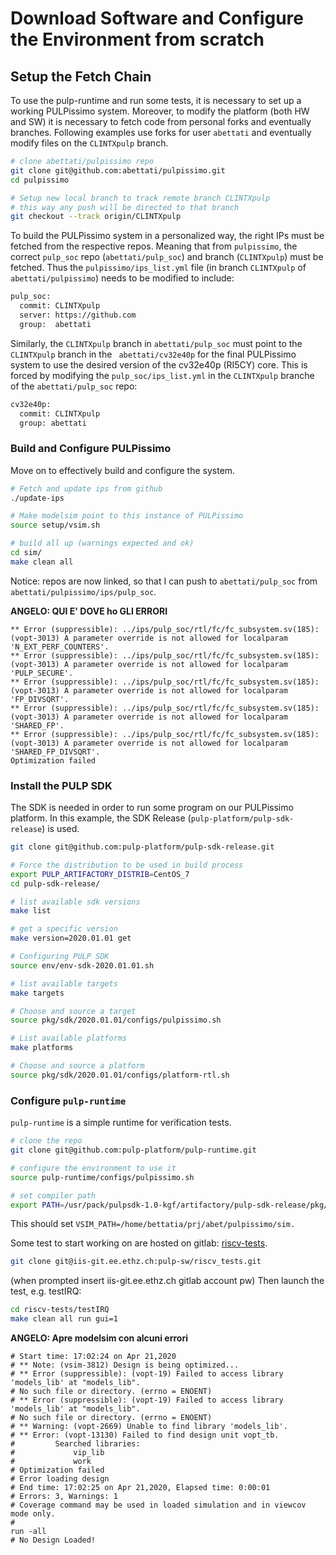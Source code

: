 # Download Software and Configure the Environment from scratch

## Setup the Fetch Chain
To use the pulp-runtime and run some tests, it is necessary to set up a working PULPissimo system. Moreover, to modify the platform (both HW and SW) it is necessary to fetch code from personal forks and eventually branches. 
Following examples use forks for user `abettati` and eventually modify files on the `CLINTXpulp` branch.

```bash
# clone abettati/pulpissimo repo
git clone git@github.com:abettati/pulpissimo.git
cd pulpissimo

# Setup new local branch to track remote branch CLINTXpulp
# this way any push will be directed to that branch
git checkout --track origin/CLINTXpulp
```
To build the PULPissimo system in a personalized way, the right IPs must be fetched from the respective repos. Meaning that from `pulpissimo`, the correct `pulp_soc` repo (`abettati/pulp_soc`) and branch (`CLINTXpulp`) must be fetched. Thus the `pulpissimo/ips_list.yml` file (in branch `CLINTXpulp` of `abettati/pulpissimo`) needs to be modified to include:
```bash
pulp_soc:
  commit: CLINTXpulp
  server: https://github.com
  group:  abettati
```
Similarly, the `CLINTXpulp` branch in `abettati/pulp_soc` must point to the `CLINTXpulp` branch in the ` abettati/cv32e40p` for the final PULPissimo system to use the desired version of the cv32e40p (RI5CY) core. This is forced by modifying the `pulp_soc/ips_list.yml` in the `CLINTXpulp` branche of the `abettati/pulp_soc` repo:

```bash
cv32e40p:
  commit: CLINTXpulp
  group: abettati
```
### Build and Configure PULPissimo
Move on to effectively build and configure the system.

```bash
# Fetch and update ips from github
./update-ips

# Make modelsim point to this instance of PULPissimo
source setup/vsim.sh

# build all up (warnings expected and ok)
cd sim/
make clean all
```
Notice: repos are now linked, so that I can push to `abettati/pulp_soc` from `abettati/pulpissimo/ips/pulp_soc`.

**ANGELO: QUI E' DOVE ho GLI ERRORI**
```
** Error (suppressible): ../ips/pulp_soc/rtl/fc/fc_subsystem.sv(185): (vopt-3013) A parameter override is not allowed for localparam 'N_EXT_PERF_COUNTERS'.
** Error (suppressible): ../ips/pulp_soc/rtl/fc/fc_subsystem.sv(185): (vopt-3013) A parameter override is not allowed for localparam 'PULP_SECURE'.
** Error (suppressible): ../ips/pulp_soc/rtl/fc/fc_subsystem.sv(185): (vopt-3013) A parameter override is not allowed for localparam 'FP_DIVSQRT'.
** Error (suppressible): ../ips/pulp_soc/rtl/fc/fc_subsystem.sv(185): (vopt-3013) A parameter override is not allowed for localparam 'SHARED_FP'.
** Error (suppressible): ../ips/pulp_soc/rtl/fc/fc_subsystem.sv(185): (vopt-3013) A parameter override is not allowed for localparam 'SHARED_FP_DIVSQRT'.
Optimization failed
```

### Install the PULP SDK
The SDK is needed in order to run some program on our PULPissimo platform. In this example, the SDK Release (`pulp-platform/pulp-sdk-release`) is used.

```bash
git clone git@github.com:pulp-platform/pulp-sdk-release.git

# Force the distribution to be used in build process
export PULP_ARTIFACTORY_DISTRIB=CentOS_7
cd pulp-sdk-release/

# list available sdk versions
make list

# get a specific version
make version=2020.01.01 get

# Configuring PULP SDK
source env/env-sdk-2020.01.01.sh

# list available targets
make targets

# Choose and source a target
source pkg/sdk/2020.01.01/configs/pulpissimo.sh

# List available platforms
make platforms

# Choose and source a platform
source pkg/sdk/2020.01.01/configs/platform-rtl.sh
```
### Configure `pulp-runtime`
`pulp-runtime` is a simple runtime for verification tests.

```bash
# clone the repo
git clone git@github.com:pulp-platform/pulp-runtime.git

# configure the environment to use it
source pulp-runtime/configs/pulpissimo.sh

# set compiler path
export PATH=/usr/pack/pulpsdk-1.0-kgf/artifactory/pulp-sdk-release/pkg/pulp_riscv_gcc/1.0.13/bin/:$PATH
```
This should set `VSIM_PATH=/home/bettatia/prj/abet/pulpissimo/sim.`

Some test to start working on are hosted on gitlab: [riscv-tests](https://iis-git.ee.ethz.ch/pulp-sw/riscv_tests).

```bash
git clone git@iis-git.ee.ethz.ch:pulp-sw/riscv_tests.git
```
(when prompted insert iis-git.ee.ethz.ch gitlab account pw) 
Then launch the test, e.g. testIRQ: 
```bash
cd riscv-tests/testIRQ
make clean all run gui=1
```

**ANGELO: Apre modelsim con alcuni errori**
```
# Start time: 17:02:24 on Apr 21,2020
# ** Note: (vsim-3812) Design is being optimized...
# ** Error (suppressible): (vopt-19) Failed to access library 'models_lib' at "models_lib".
# No such file or directory. (errno = ENOENT)
# ** Error (suppressible): (vopt-19) Failed to access library 'models_lib' at "models_lib".
# No such file or directory. (errno = ENOENT)
# ** Warning: (vopt-2669) Unable to find library 'models_lib'.
# ** Error: (vopt-13130) Failed to find design unit vopt_tb.
#         Searched libraries:
#             vip_lib
#             work
# Optimization failed
# Error loading design
# End time: 17:02:25 on Apr 21,2020, Elapsed time: 0:00:01
# Errors: 3, Warnings: 1
# Coverage command may be used in loaded simulation and in viewcov mode only.
#  
run -all
# No Design Loaded!
```
